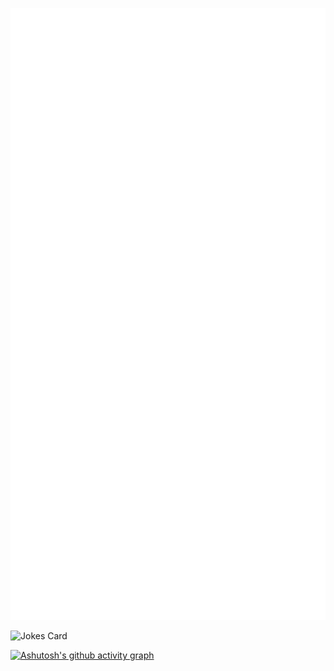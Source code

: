 
![Metrics](./github-metrics.svg)

![Jokes Card](https://readme-jokes.vercel.app/api?hideBorder&bgColor=%23121212)

[![Ashutosh's github activity graph](https://github-readme-activity-graph.vercel.app/graph?username=Xu-hardy&theme=react)](https://github.com/ashutosh00710/github-readme-activity-graph)




